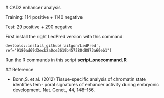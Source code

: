 # CAD2 enhancer analysis

Training: 114 positive + 1140 negative

Test: 29 positive + 290 negative

First install the right LedPred version with this command

~~~
devtools::install_github('aitgon/LedPred', ref="9180ad69d3ecb2a0ce3619b457280d8873a60eb1")
~~~

Run the R commands in this script __script_onecommand.R__

## Reference

- Bonn,S. et al. (2012) Tissue-specific analysis of chromatin state identifies tem-
poral signatures of enhancer activity during embryonic development. Nat.
Genet., 44, 148–156.

